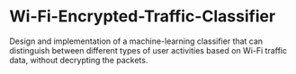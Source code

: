 # Wi-Fi-Encrypted-Traffic-Classifier
Design and implementation of a machine-learning classifier that can distinguish between different types of user activities based on Wi-Fi traffic data, without decrypting the packets.

